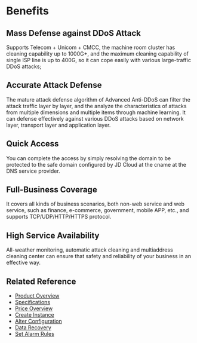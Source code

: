 # Benefits

## Mass Defense against DDoS Attack
Supports Telecom + Unicom + CMCC, the machine room cluster has cleaning capability up to 1000G+, and the maximum cleaning capability of single ISP line is up to 400G, so it can cope easily with various large-traffic DDoS attacks;
 
## Accurate Attack Defense
The mature attack defense algorithm of Advanced Anti-DDoS can filter the attack traffic layer by layer, and the analyze the characteristics of attacks from multiple dimensions and multiple items through machine learning. It can defense effectively against various DDoS attacks based on network layer, transport layer and application layer.

## Quick Access
You can complete the access by simply resolving the domain to be protected to the safe domain configured by JD Cloud at the cname at the DNS service provider.

## Full-Business Coverage
It covers all kinds of business scenarios, both non-web service and web service, such as finance, e-commerce, government, mobile APP, etc., and supports TCP/UDP/HTTP/HTTPS protocol.

## High Service Availability
All-weather monitoring, automatic attack cleaning and multiaddress cleaning center can ensure that safety and reliability of your business in an effective way.


## Related Reference

- [Product Overview](../Product-Introduction/Overview.md)
- [Specifications](../Product-Introduction/Specification.md)
- [Price Overview](../Pricing/Price-Overview.md)
- [Create Instance](../Getting-Started/Create-Instance.md)
- [Alter Configuration](../Operation-Guide/Instance-Management/Modify-Instance-Spec.md)
- [Data Recovery](../Operation-Guide/Backup/Restore-Instance.md)
- [Set Alarm Rules](../Operation-Guide/Monitoring/Alarm-Rules.md)
